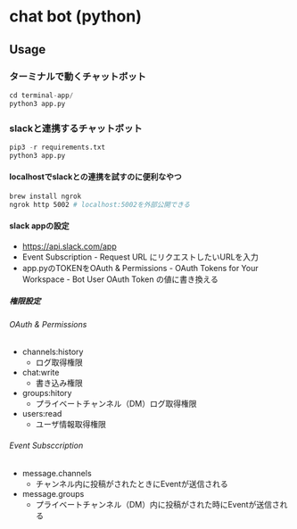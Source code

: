 # chat bot (python)

## Usage

### ターミナルで動くチャットボット
```python
cd terminal-app/
python3 app.py
```

### slackと連携するチャットボット
```python
pip3 -r requirements.txt
python3 app.py
```

#### localhostでslackとの連携を試すのに便利なやつ
```zsh
brew install ngrok
ngrok http 5002 # localhost:5002を外部公開できる
```

#### slack appの設定
- https://api.slack.com/app
- Event Subscription - Request URL にリクエストしたいURLを入力
- app.pyのTOKENをOAuth & Permissions - OAuth Tokens for Your Workspace - Bot User OAuth Token の値に書き換える

##### 権限設定

###### OAuth & Permissions
- channels:history
  - ログ取得権限
- chat:write
  - 書き込み権限
- groups:hitory
  - プライベートチャンネル（DM）ログ取得権限
- users:read
  - ユーザ情報取得権限

###### Event Subsccription
- message.channels
  - チャンネル内に投稿がされたときにEventが送信される
- message.groups
  - プライベートチャンネル（DM）内に投稿がされた時にEventが送信される
